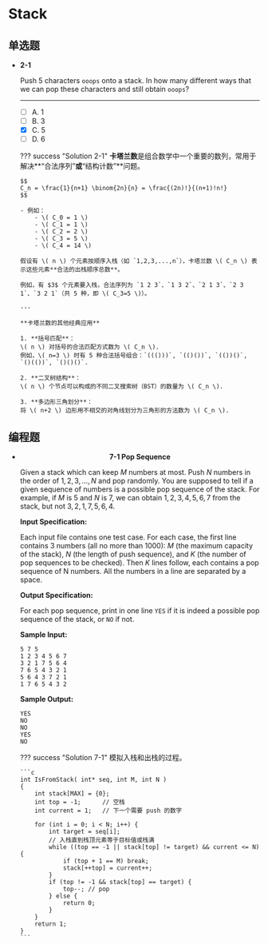 # Stack

## 单选题

<div class="grid cards" markdown>

-   **2-1**
    
    Push 5 characters `ooops` onto a stack. In how many different ways that we can pop these characters and still obtain `ooops`?

    ---

    - [ ] A. 1
    - [ ] B. 3
    - [x] C. 5
    - [ ] D. 6

    ??? success "Solution 2-1"
        **卡塔兰数**是组合数学中一个重要的数列，常用于解决**“合法序列”**或**“结构计数”**问题。
        
        $$
        C_n = \frac{1}{n+1} \binom{2n}{n} = \frac{(2n)!}{(n+1)!n!}
        $$

        - 例如：
            - \( C_0 = 1 \)
            - \( C_1 = 1 \)
            - \( C_2 = 2 \)
            - \( C_3 = 5 \)
            - \( C_4 = 14 \)

        假设有 \( n \) 个元素按顺序入栈（如 `1,2,3,...,n`），卡塔兰数 \( C_n \) 表示这些元素**合法的出栈顺序总数**。  

        例如，有 $3$ 个元素要入栈，合法序列为 `1 2 3`、`1 3 2`、`2 1 3`、`2 3 1`、`3 2 1`（共 5 种，即 \( C_3=5 \)）。

        ---
        
        **卡塔兰数的其他经典应用**
        
        1. **括号匹配**：  
        \( n \) 对括号的合法匹配方式数为 \( C_n \).
        例如，\( n=3 \) 时有 5 种合法括号组合：`((()))`, `(()())`, `(())()`, `()(())`, `()()()`.

        2. **二叉树结构**：
        \( n \) 个节点可以构成的不同二叉搜索树（BST）的数量为 \( C_n \).

        3. **多边形三角划分**：
        将 \( n+2 \) 边形用不相交的对角线划分为三角形的方法数为 \( C_n \).
</div>


## 编程题

<div class="grid cards" markdown>

-   **<center>7-1 Pop Sequence</center>**

    Given a stack which can keep $M$ numbers at most. Push $N$ numbers in the order of $1, 2, 3, \ldots, N$ and pop randomly. You are supposed to tell if a given sequence of numbers is a possible pop sequence of the stack. For example, if $M$ is $5$ and $N$ is $7$, we can obtain $1, 2, 3, 4, 5, 6, 7$ from the stack, but not $3, 2, 1, 7, 5, 6, 4$.

    **Input Specification:**

    Each input file contains one test case. For each case, the first line contains $3$ numbers (all no more than $1000$): $M$ (the maximum capacity of the stack), $N$ (the length of push sequence), and $K$ (the number of pop sequences to be checked). Then $K$ lines follow, each contains a pop sequence of N numbers. All the numbers in a line are separated by a space.

    **Output Specification:**

    For each pop sequence, print in one line `YES` if it is indeed a possible pop sequence of the stack, or `NO` if not.

    **Sample Input:**

    ```
    5 7 5
    1 2 3 4 5 6 7
    3 2 1 7 5 6 4
    7 6 5 4 3 2 1
    5 6 4 3 7 2 1
    1 7 6 5 4 3 2
    ```
    
    **Sample Output:**

    ```
    YES
    NO
    NO
    YES
    NO
    ```

    ??? success "Solution 7-1"
        模拟入栈和出栈的过程。

        ```c
        int IsFromStack( int* seq, int M, int N )
        {
            int stack[MAX] = {0};
            int top = -1;      // 空栈
            int current = 1;   // 下一个需要 push 的数字
            
            for (int i = 0; i < N; i++) {
                int target = seq[i];
                // 入栈直到栈顶元素等于目标值或栈满
                while ((top == -1 || stack[top] != target) && current <= N) {
                    if (top + 1 == M) break;
                    stack[++top] = current++;
                }
                if (top != -1 && stack[top] == target) {
                    top--; // pop
                } else {
                    return 0;
                }
            }
            return 1;
        }
        ```
</div>